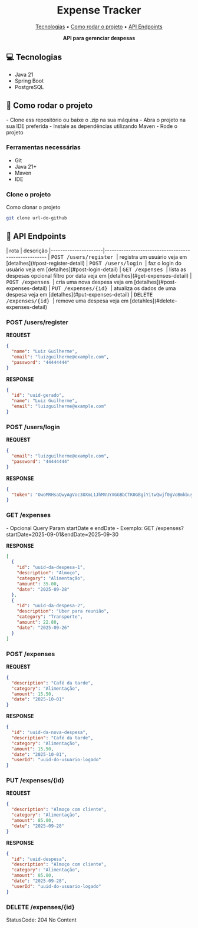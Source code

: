 <h1 align="center" style="font-weight: bold;">Expense Tracker</h1>

<p align="center">
 <a href="#tech">Tecnologias</a> • 
 <a href="#started">Como rodar o projeto</a> • 
  <a href="#routes">API Endpoints</a>
</p>

<p align="center">
    <b>API para gerenciar despesas</b>
</p>

<h2 id="technologies">💻 Tecnologias</h2>

- Java 21
- Spring Boot
- PostgreSQL

<h2 id="started">🚀 Como rodar o projeto</h2>
- Clone ess repositório ou baixe o .zip na sua máquina
- Abra o projeto na sua IDE preferida
- Instale as dependências utilizando Maven
- Rode o projeto


<h3>Ferramentas necessárias</h3>

- Git
- Java 21+
- Maven
- IDE

<h3>Clone o projeto</h3>

Como clonar o projeto

```bash
git clone url-do-github
```

<h2 id="routes">📍 API Endpoints</h2>
​
| rota | descrição 
|----------------------|-----------------------------------------------------
| <kbd>POST /users/register </kbd>     | registra um usuário veja em [detalhes](#post-register-detail)
| <kbd>POST /users/login </kbd>     | faz o login do usuário veja em [detalhes](#post-login-detail)
| <kbd>GET /expenses </kbd>     | lista as despesas opcional filtro por data veja em [detalhes](#get-expenses-detail)
| <kbd>POST /expenses </kbd>     | cria uma nova despesa veja em [detalhes](#post-expenses-detail)
| <kbd>PUT /expenses/{id} </kbd>     | atualiza os dados de uma despesa veja em [detalhes](#put-expenses-detail)
| <kbd>DELETE /expenses/{id} </kbd>     | remove uma despesa veja em [detahles](#delete-expenses-detail)

<h3 id="post-register-detail">POST /users/register</h3>

**REQUEST**
```json
{
  "name": "Luiz Guilherme",
  "email": "luizguilherme@example.com",
  "password": "44444444"
}
```

**RESPONSE**
```json
{
  "id": "uuid-gerado",
  "name": "Luiz Guilherme",
  "email": "luizguilherme@example.com"
}
```

<h3 id="post-login-detail">POST /users/login</h3>

**REQUEST**
```json
{
  "email": "luizguilherme@example.com",
  "password": "44444444"
}
```

**RESPONSE**
```json
{
  "token": "OwoMRHsaQwyAgVoc3OXmL1JhMVUYXGGBbCTK0GBgiYitwQwjf0gVoBmkbuyy0pSi"
}
```

<h3 id="get-expenses-detail">GET /expenses</h3>
- Opcional Query Param startDate e endDate
- Exemplo: GET /expenses?startDate=2025-09-01&endDate=2025-09-30

**RESPONSE**
```json
[
  {
    "id": "uuid-da-despesa-1",
    "description": "Almoço",
    "category": "Alimentação",
    "amount": 35.00,
    "date": "2025-09-28"
  },
  {
    "id": "uuid-da-despesa-2",
    "description": "Uber para reunião",
    "category": "Transporte",
    "amount": 22.80,
    "date": "2025-09-26"
  }
]
```

<h3 id="post-expenses-detail">POST /expenses</h3>

**REQUEST**
```json
{
  "description": "Café da tarde",
  "category": "Alimentação",
  "amount": 15.50,
  "date": "2025-10-01"
}
```

**RESPONSE**
```json
{
  "id": "uuid-da-nova-despesa",
  "description": "Café da tarde",
  "category": "Alimentação",
  "amount": 15.50,
  "date": "2025-10-01",
  "userId": "uuid-do-usuario-logado"
} 
```

<h3 id="put-expenses-detail">PUT /expenses/{id}</h3>

**REQUEST**
```json
{
  "description": "Almoço com cliente", 
  "category": "Alimentação",
  "amount": 85.00,
  "date": "2025-09-28"
}
```

**RESPONSE**
```json
{
  "id": "uuid-despesa",
  "description": "Almoço com cliente",
  "category": "Alimentação",
  "amount": 85.00,
  "date": "2025-09-28",
  "userId": "uuid-do-usuario-logado"
} 
```

<h3 id="delete-expenses-detail">DELETE /expenses/{id}</h3>
StatusCode: 204 No Content